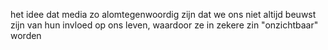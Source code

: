 het idee dat media zo alomtegenwoordig zijn dat we ons niet altijd beuwst zijn van hun invloed op ons leven, waardoor ze in zekere zin "onzichtbaar" worden